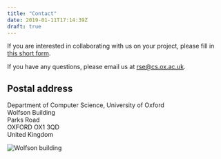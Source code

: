 ```yaml
---
title: "Contact"
date: 2019-01-11T17:14:39Z
draft: true
---
```


If you are interested in collaborating with us on your project, please fill in [this short form](https://goo.gl/forms/Ten4EsxZSOUIwJLD3).

If you have any questions, please email us at <rse@cs.ox.ac.uk>.

## Postal address
Department of Computer Science, University of Oxford  
Wolfson Building  
Parks Road  
OXFORD OX1 3QD  
United Kingdom

![Wolfson building](/projects/RSE/images/wolfsonbuilding.jpg "Wolfson building")